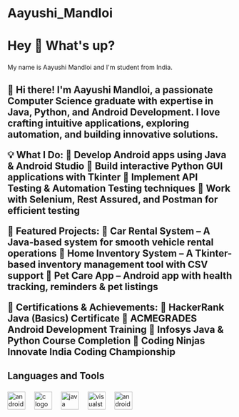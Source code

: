 # Aayushi_Mandloi
<h1 align="left">Hey 👋 What's up?</h1>

###

<p align="left">My name is Aayushi Mandloi and I'm student from India.</p>

###

<h2 align="left">👋 Hi there! I'm Aayushi Mandloi, a passionate Computer Science graduate with expertise in Java, Python, and Android Development. I love crafting intuitive applications, exploring automation, and building innovative solutions.

💡 What I Do:
🔹 Develop Android apps using Java & Android Studio
🔹 Build interactive Python GUI applications with Tkinter
🔹 Implement API Testing & Automation Testing techniques
🔹 Work with Selenium, Rest Assured, and Postman for efficient testing

📌 Featured Projects:
🚗 Car Rental System – A Java-based system for smooth vehicle rental operations
🏡 Home Inventory System – A Tkinter-based inventory management tool with CSV support
🐶 Pet Care App – Android app with health tracking, reminders & pet listings

📜 Certifications & Achievements:
🏅 HackerRank Java (Basics) Certificate
🏅 ACMEGRADES Android Development Training
🏅 Infosys Java & Python Course Completion
🏅 Coding Ninjas Innovate India Coding Championship

</h2>

###

<p align="left"></p>

###

<h2 align="left">Languages and Tools</h2>

###

<div align="left">
  <img src="https://cdn.jsdelivr.net/gh/devicons/devicon/icons/androidstudio/androidstudio-original.svg" height="40" alt="androidstudio logo"  />
  <img width="12" />
  <img src="https://cdn.jsdelivr.net/gh/devicons/devicon/icons/c/c-original.svg" height="40" alt="c logo"  />
  <img width="12" />
  <img src="https://cdn.jsdelivr.net/gh/devicons/devicon/icons/java/java-original.svg" height="40" alt="java logo"  />
  <img width="12" />
  <img src="https://cdn.jsdelivr.net/gh/devicons/devicon/icons/visualstudio/visualstudio-plain.svg" height="40" alt="visualstudio logo"  />
  <img width="12" />
  <img src="https://cdn.jsdelivr.net/gh/devicons/devicon/icons/android/android-original.svg" height="40" alt="android logo"  />
</div>

###
